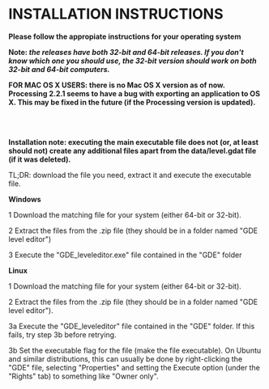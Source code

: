 # INSTALLATION INSTRUCTIONS

<b>Please follow the appropiate instructions for your operating system</b>

<b>Note: <i>the releases have both 32-bit and 64-bit releases. If you don't know which one you should use, the 32-bit version should work on both 32-bit and 64-bit computers.</i></b>

<b>FOR MAC OS X USERS: there is no Mac OS X version as of now. Processing 2.2.1 seems to have a bug with exporting an application to OS X. This may be fixed in the future (if the Processing version is updated).</b>

<br></br>

<b>Installation note: executing the main executable file does not (or, at least should not) create any additional files apart from the data/level.gdat file (if it was deleted).</b>

TL;DR: download the file you need, extract it and execute the executable file.

<b>Windows</b>

1  Download the matching file for your system (either 64-bit or 32-bit).

2  Extract the files from the .zip file (they should be in a folder named "GDE level editor")

3  Execute the "GDE_leveleditor.exe" file contained in the "GDE" folder

<b>Linux</b>

1  Download the matching file for your system (either 64-bit or 32-bit).

2  Extract the files from the .zip file (they should be in a folder named "GDE level editor").

3a Execute the "GDE_leveleditor" file contained in the "GDE" folder. If this fails, try step 3b before retrying.

3b Set the executable flag for the file (make the file executable). On Ubuntu and similar distributions, this can usually be done by right-clicking the "GDE" file, selecting "Properties" and setting the Execute option (under the "Rights" tab) to something like "Owner only".
